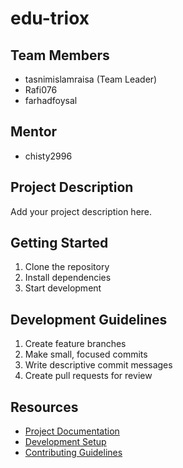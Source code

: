 # edu-triox

## Team Members
- tasnimislamraisa (Team Leader)
- Rafi076
- farhadfoysal

## Mentor
- chisty2996

## Project Description
Add your project description here.

## Getting Started
1. Clone the repository
2. Install dependencies
3. Start development

## Development Guidelines
1. Create feature branches
2. Make small, focused commits
3. Write descriptive commit messages
4. Create pull requests for review

## Resources
- [Project Documentation](docs/)
- [Development Setup](docs/setup.md)
- [Contributing Guidelines](CONTRIBUTING.md)
